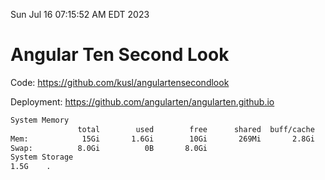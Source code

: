 Sun Jul 16 07:15:52 AM EDT 2023

# Angular Ten Second Look

Code: https://github.com/kusl/angulartensecondlook

Deployment: https://github.com/angularten/angularten.github.io

```bash
System Memory
               total        used        free      shared  buff/cache   available
Mem:            15Gi       1.6Gi        10Gi       269Mi       2.8Gi        13Gi
Swap:          8.0Gi          0B       8.0Gi
System Storage
1.5G	.
```
```bash

